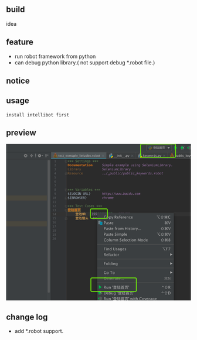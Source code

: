 ## build
   idea
## feature
- run robot framework from python
- can debug python library.( not support  debug *.robot file.)
## notice 
    
## usage
    install intellibot first
## preview
![prview](./preview.png)

## change log
 - add *.robot support.
 
